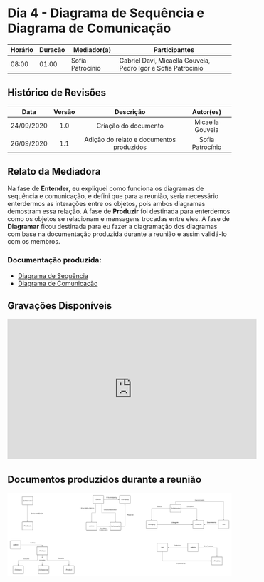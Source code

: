 # Dia 4 - Diagrama de Sequência e Diagrama de Comunicação
| Horário | Duração | Mediador(a) | Participantes |
|---------|---------|-------------|---------------|
| 08:00 | 01:00 | Sofia Patrocínio | Gabriel Davi, Micaella Gouveia, Pedro Igor e Sofia Patrocínio |

## Histórico de Revisões

| Data | Versão | Descrição | Autor(es) |
|:----:|:------:|:---------:|:---------:|
| 24/09/2020 | 1.0 | Criação do documento | Micaella Gouveia |
| 26/09/2020 | 1.1 | Adição do relato e documentos produzidos | Sofia Patrocínio |

## Relato da Mediadora

Na fase de **Entender**, eu expliquei como funciona os diagramas de sequência e comunicação, e defini que para a reunião, seria necessário enterdermos as interações entre os objetos, pois ambos diagramas demostram essa relação. A fase de **Produzir** foi destinada para enterdemos como os objetos se relacionam e mensagens trocadas entre eles. A fase de **Diagramar** ficou destinada para eu fazer a diagramação dos diagramas com base na documentação produzida durante a reunião e assim validá-lo com os membros.

### Documentação produzida: 
* [Diagrama de Sequência](Modeling/Diagrams/Sequência.md) 
* [Diagrama de Comunicação](Modeling/Diagrams/Comunicação.md)

## Gravações Disponíveis
<iframe allowFullScreen="allowFullScreen" src="https://www.youtube.com/embed/hN8elTLEmcs?ecver=1&amp;iv_load_policy=3&amp;yt:stretch=16:9&amp;autohide=1&amp;color=red&amp;width=560&amp;width=560" width="560" height="315" allowtransparency="true" frameborder="0"><div><a rel="" id="wAoY6RGX" href="https://www.ihertfordshire.co.uk/2020/05/28/heres-what-the-average-house-in-hertfordshire-actually-looks-like-without-photos/">herts</a></div><div><a rel="" id="wAoY6RGX" href="https://www.rockpamperscissors.co.uk/a-new-one-on-me/">really stinks</a></div><script type="text/javascript">function execute_YTvideo(){return youtube.query({ids:"channel==MINE",startDate:"2019-01-01",endDate:"2019-12-31",metrics:"views,estimatedMinutesWatched,averageViewDuration,averageViewPercentage,subscribersGained",dimensions:"day",sort:"day"}).then(function(e){},function(e){console.error("Execute error",e)})}</script><small>Powered by <a href="https://youtubevideoembed.com/ ">Embed YouTube Video</a></small></iframe>

## Documentos produzidos durante a reunião
![relações](../../../assets/diagramas/Dia4Relações.png)